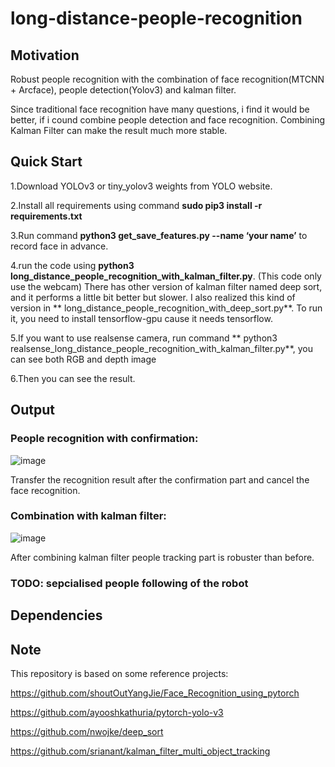 # long-distance-people-recognition

## Motivation

Robust people recognition with the combination of face recognition(MTCNN + Arcface), people detection(Yolov3) and kalman filter.

Since traditional face recognition have many questions,  i find it would be better, if i cound combine people detection and face recognition. Combining Kalman Filter can make the result much more stable.


## Quick Start

1.Download YOLOv3 or tiny_yolov3 weights from YOLO website. 

2.Install all requirements using command **sudo pip3 install -r requirements.txt**

3.Run command **python3 get_save_features.py --name ‘your name’** to record face in advance.

4.run the code using **python3 long_distance_people_recognition_with_kalman_filter.py**. (This code only use the webcam)
There has other version of kalman filter named deep sort, and it performs a little bit better but slower. I also realized this kind of version in ** long_distance_people_recognition_with_deep_sort.py**. To run it, you need to install tensorflow-gpu cause it needs tensorflow.

5.If you want to use realsense camera, run command ** python3 realsense_long_distance_people_recognition_with_kalman_filter.py**, you can see both RGB and depth image	

6.Then you can see the result.

## Output

### People recognition with confirmation:

![image](https://github.com/pandongwei/long-distance-people-recognition/blob/master/output/ezgif.com-video-to-gif.gif)

Transfer the recognition result after the confirmation part and cancel the face recognition.


### Combination with kalman filter:

![image](https://github.com/pandongwei/long-distance-people-recognition/blob/master/output/demo.gif) 

After combining kalman filter people tracking part is robuster than before.

### TODO: sepcialised people following of the robot

## Dependencies

## Note
   This repository is based on some reference projects:
   
 https://github.com/shoutOutYangJie/Face_Recognition_using_pytorch
 
 https://github.com/ayooshkathuria/pytorch-yolo-v3
 
 https://github.com/nwojke/deep_sort
 
 https://github.com/srianant/kalman_filter_multi_object_tracking
